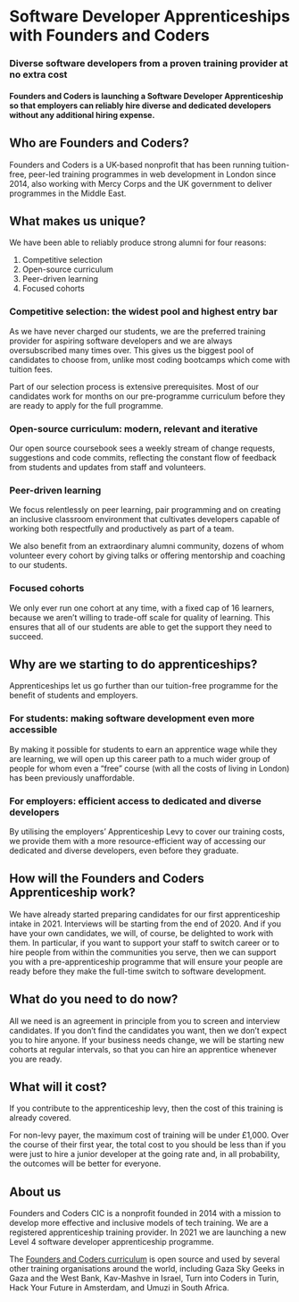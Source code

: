 # Software Developer Apprenticeships with Founders and Coders

### Diverse software developers from a proven training provider at no extra cost

#### Founders and Coders is launching a Software Developer Apprenticeship so that employers can reliably hire diverse and dedicated developers without any additional hiring expense.

## Who are Founders and Coders?
Founders and Coders is a UK-based nonprofit that has been running tuition-free, peer-led training programmes in web development in London since 2014, also working with Mercy Corps and the UK government to deliver programmes in the Middle East.

## What makes us unique?
We have been able to reliably produce strong alumni for four reasons:
1. Competitive selection
2. Open-source curriculum
3. Peer-driven learning
4. Focused cohorts

### Competitive selection: the widest pool and highest entry bar
As we have never charged our students, we are the preferred training provider for aspiring software developers and we are always oversubscribed many times over. This gives us the biggest pool of candidates to choose from, unlike most coding bootcamps which come with tuition fees.

Part of our selection process is extensive prerequisites. Most of our candidates work for months on our pre-programme curriculum before they are ready to apply for the full programme.

### Open-source curriculum: modern, relevant and iterative
Our open source coursebook sees a weekly stream of change requests, suggestions and code commits, reflecting the constant flow of feedback from students and updates from staff and volunteers.

### Peer-driven learning
We focus relentlessly on peer learning, pair programming and on creating an inclusive classroom environment that cultivates developers capable of working both respectfully and productively as part of a team.

We also benefit from an extraordinary alumni community, dozens of whom volunteer every cohort by giving talks or offering mentorship and coaching to our students. 

### Focused cohorts
We only ever run one cohort at any time, with a fixed cap of 16 learners, because we aren’t willing to trade-off scale for quality of learning. This ensures that all of our students are able to get the support they need to succeed.

## Why are we starting to do apprenticeships?
Apprenticeships let us go further than our tuition-free programme for the benefit of students and employers.

### For students: making software development even more accessible
By making it possible for students to earn an apprentice wage while they are learning, we will open up this career path to a much wider group of people for whom even a “free” course (with all the costs of living in London) has been previously unaffordable.

### For employers: efficient access to dedicated and diverse developers
By utilising the employers’ Apprenticeship Levy to cover our training costs, we provide them with a more resource-efficient way of accessing our dedicated and diverse developers, even before they graduate. 

## How will the Founders and Coders Apprenticeship work?
We have already started preparing candidates for our first apprenticeship intake in 2021. Interviews will be starting from the end of 2020. And if you have your own candidates, we will, of course, be delighted to work with them. In particular, if you want to support your staff to switch career or to hire people from within the communities you serve, then we can support you with a pre-apprenticeship programme that will ensure your people are ready before they make the full-time switch to software development. 

## What do you need to do now?
All we need is an agreement in principle from you to screen and interview candidates. If you don’t find the candidates you want, then we don’t expect you to hire anyone. If your business needs change, we will be starting new cohorts at regular intervals, so that you can hire an apprentice whenever you are ready. 

## What will it cost?
If you contribute to the apprenticeship levy, then the cost of this training is already covered.

For non-levy payer, the maximum cost of training will be under £1,000. Over the course of their first year, the total cost to you should be less than if you were just to hire a junior developer at the going rate and, in all probability, the outcomes will be better for everyone. 

## About us
Founders and Coders CIC is a nonprofit founded in 2014 with a mission to develop more effective and inclusive models of tech training. We are a registered apprenticeship training provider. In 2021 we are launching a new Level 4 software developer apprenticeship programme. 

The [Founders and Coders curriculum](https://founders-and-coders.gitbook.io/coursebook/) is open source and used by several other training organisations around the world, including Gaza Sky Geeks in Gaza and the West Bank, Kav-Mashve in Israel, Turn into Coders in Turin, Hack Your Future in Amsterdam, and Umuzi in South Africa. 

